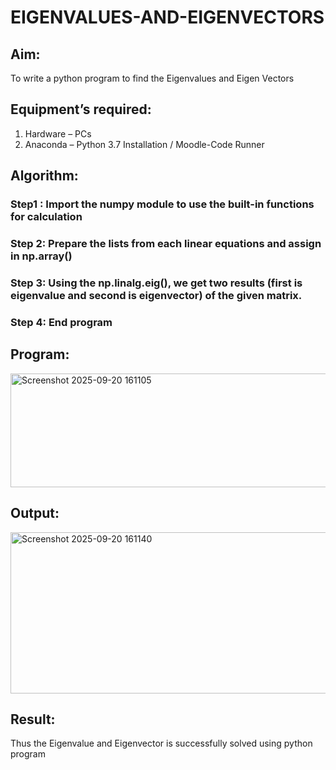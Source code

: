 # EIGENVALUES-AND-EIGENVECTORS
## Aim:
To write a python program to find the Eigenvalues and Eigen Vectors
## Equipment’s required:
1. 	Hardware – PCs
2. 	Anaconda – Python 3.7 Installation / Moodle-Code Runner
## Algorithm:
### Step1 : Import the numpy module to use the built-in functions for calculation
### Step 2: Prepare the lists from each linear equations and assign in np.array()
### Step 3: Using the np.linalg.eig(),  we get two results (first is eigenvalue and second is eigenvector) of the given matrix.
### Step 4: End program

## Program:
<img width="703" height="182" alt="Screenshot 2025-09-20 161105" src="https://github.com/user-attachments/assets/a81eb5c0-6fbd-4406-8bb3-3958332d798b" />

## Output:
<img width="1287" height="258" alt="Screenshot 2025-09-20 161140" src="https://github.com/user-attachments/assets/e39a3e96-e8e7-4aa3-b684-58e9e164a206" />

## Result:
Thus the Eigenvalue and Eigenvector is successfully solved using python program
